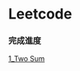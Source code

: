 # Leetcode

### 完成進度

[1_Two Sum](https://github.com/leoh192/my-learning-notes/blob/master/Leetcode/1_Two%20Sum_06170231.py)
